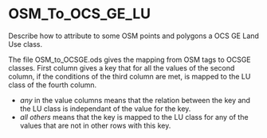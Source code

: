 # OSM_To_OCS_GE_LU
Describe how to attribute to some OSM points and polygons a OCS GE Land Use class.

The file OSM_to_OCSGE.ods gives the mapping from OSM tags to OCSGE classes. First column gives a key that for all the values of the second column, if the conditions of the third column are met, is mapped to the LU class of the fourth column.
- *any* in the value columns means that the relation between the key and the LU class is independant of the value for the key.
- *all others* means that the key is mapped to the LU class for any of the values that are not in other rows with this key.
